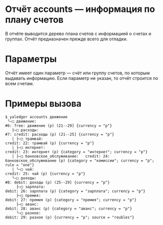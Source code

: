 # Отчёт accounts — информация по плану счетов

В отчёте выводится дерево плана счетов с информацией о счетах и группах. Отчёт предназначен прежде всего для отладки.

# Параметры

Отчёт имеет один параметр — счёт или группу счетов, по которым выдавать информацию. Если параметр не указан, то отчёт строится по всем счетам.

# Примеры вызова

    $ yaledger accounts движение
     ╰—□ движение:                                                                   #6: free: движение (р) (21--29] {currency = "р"}
       ├—□ расходы:                                                                 #7: credit: расходы (р) (21--25] {currency = "р"}
       | ├—□ трамвай:                                                                        credit: 22: трамвай (р) {currency = "р"}
       | ├—□ интернет:                                               credit: 23: интернет (р) {category = "интернет"; currency = "р"}
       | ├—□ банковское_обслуживание:   credit: 24: банковское_обслуживание (р) {category = "комиссии"; currency = "р"; rule = "one"}
       | ╰—□ чай:                                                                                credit: 25: чай (р) {currency = "р"}
       ╰—□ доходы:                                                                    #8: debit: доходы (р) (25--29] {currency = "р"}
         ├—□ зарплата:                                                debit: 26: зарплата (р) {category = "зарплата"; currency = "р"}
         ├—□ премия:                                                      debit: 27: премия (р) {category = "премия"; currency = "р"}
         ├—□ аванс:                                                         debit: 28: аванс (р) {category = "аванс"; currency = "р"}
         ╰—□ разное:                                                       debit: 29: разное (р) {currency = "р"; source = "roubles"}

